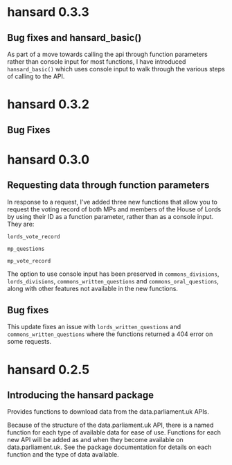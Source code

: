 

# hansard 0.3.3

## Bug fixes and hansard_basic()

As part of a move towards calling the api through function parameters rather than console input for most functions, I have introduced `hansard_basic()` which uses console input to walk through the various steps of calling to the API. 

# hansard 0.3.2

## Bug Fixes


# hansard 0.3.0

## Requesting data through function parameters

In response to a request, I've added three new functions that allow you to request the voting record of both MPs and members of the House of Lords by using their ID as a function parameter, rather than as a console input. They are:

`lords_vote_record`

`mp_questions`

`mp_vote_record`

The option to use console input has been preserved in `commons_divisions`, `lords_divisions`, `commons_written_questions` and `commons_oral_questions`, along with other features not available in the new functions. 

## Bug fixes

This update fixes an issue with `lords_written_questions` and `commons_written_questions` where the functions returned a 404 error on some requests.

# hansard 0.2.5

## Introducing the hansard package

Provides functions to download data from the data.parliament.uk APIs.

Because of the structure of the data.parliament.uk API, there is a named function for each type of available data for ease of use. Functions for each new API will be added as and when they become available on data.parliament.uk. See the package documentation for details on each function and the type of data available.
